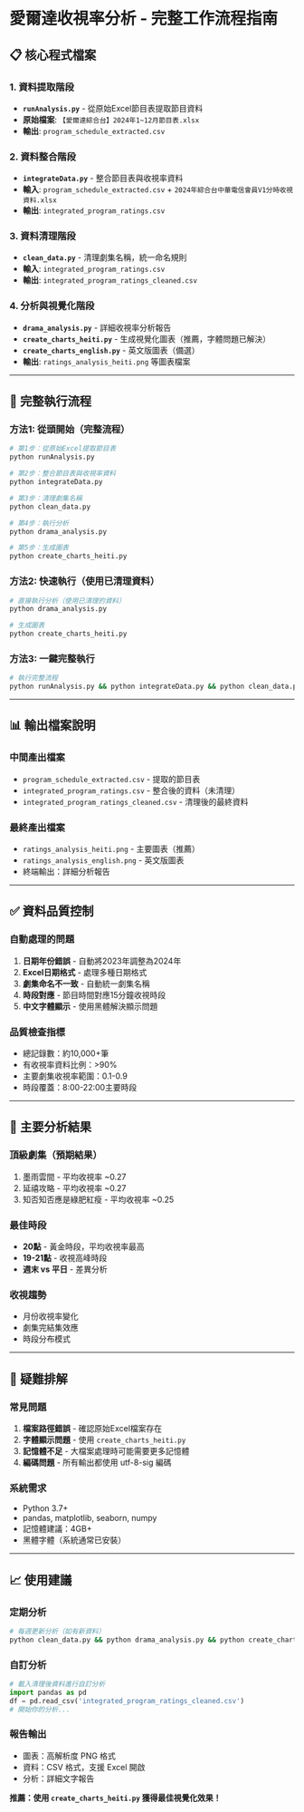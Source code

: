 # 愛爾達收視率分析 - 完整工作流程指南

## 📋 核心程式檔案

### 1. 資料提取階段
- **`runAnalysis.py`** - 從原始Excel節目表提取節目資料
- **原始檔案**: `【愛爾達綜合台】2024年1~12月節目表.xlsx`
- **輸出**: `program_schedule_extracted.csv`

### 2. 資料整合階段  
- **`integrateData.py`** - 整合節目表與收視率資料
- **輸入**: `program_schedule_extracted.csv` + `2024年綜合台中華電信會員V1分時收視資料.xlsx`
- **輸出**: `integrated_program_ratings.csv`

### 3. 資料清理階段
- **`clean_data.py`** - 清理劇集名稱，統一命名規則
- **輸入**: `integrated_program_ratings.csv`
- **輸出**: `integrated_program_ratings_cleaned.csv`

### 4. 分析與視覺化階段
- **`drama_analysis.py`** - 詳細收視率分析報告
- **`create_charts_heiti.py`** - 生成視覺化圖表（推薦，字體問題已解決）
- **`create_charts_english.py`** - 英文版圖表（備選）
- **輸出**: `ratings_analysis_heiti.png` 等圖表檔案

---

## 🚀 完整執行流程

### 方法1: 從頭開始（完整流程）

```bash
# 第1步：從原始Excel提取節目表
python runAnalysis.py

# 第2步：整合節目表與收視率資料
python integrateData.py

# 第3步：清理劇集名稱
python clean_data.py

# 第4步：執行分析
python drama_analysis.py

# 第5步：生成圖表
python create_charts_heiti.py
```

### 方法2: 快速執行（使用已清理資料）

```bash
# 直接執行分析（使用已清理的資料）
python drama_analysis.py

# 生成圖表
python create_charts_heiti.py
```

### 方法3: 一鍵完整執行

```bash
# 執行完整流程
python runAnalysis.py && python integrateData.py && python clean_data.py && python drama_analysis.py && python create_charts_heiti.py
```

---

## 📊 輸出檔案說明

### 中間產出檔案
- `program_schedule_extracted.csv` - 提取的節目表
- `integrated_program_ratings.csv` - 整合後的資料（未清理）
- `integrated_program_ratings_cleaned.csv` - 清理後的最終資料

### 最終產出檔案
- `ratings_analysis_heiti.png` - 主要圖表（推薦）
- `ratings_analysis_english.png` - 英文版圖表
- 終端輸出：詳細分析報告

---

## ✅ 資料品質控制

### 自動處理的問題
1. **日期年份錯誤** - 自動將2023年調整為2024年
2. **Excel日期格式** - 處理多種日期格式
3. **劇集命名不一致** - 自動統一劇集名稱
4. **時段對應** - 節目時間對應15分鐘收視時段
5. **中文字體顯示** - 使用黑體解決顯示問題

### 品質檢查指標
- 總記錄數：約10,000+筆
- 有收視率資料比例：>90%
- 主要劇集收視率範圍：0.1-0.9
- 時段覆蓋：8:00-22:00主要時段

---

## 🎯 主要分析結果

### 頂級劇集（預期結果）
1. 墨雨雲間 - 平均收視率 ~0.27
2. 延禧攻略 - 平均收視率 ~0.27  
3. 知否知否應是綠肥紅瘦 - 平均收視率 ~0.25

### 最佳時段
- **20點** - 黃金時段，平均收視率最高
- **19-21點** - 收視高峰時段
- **週末 vs 平日** - 差異分析

### 收視趨勢
- 月份收視率變化
- 劇集完結集效應
- 時段分布模式

---

## 🔧 疑難排解

### 常見問題
1. **檔案路徑錯誤** - 確認原始Excel檔案存在
2. **字體顯示問題** - 使用 `create_charts_heiti.py`
3. **記憶體不足** - 大檔案處理時可能需要更多記憶體
4. **編碼問題** - 所有輸出都使用 utf-8-sig 編碼

### 系統需求
- Python 3.7+
- pandas, matplotlib, seaborn, numpy
- 記憶體建議：4GB+
- 黑體字體（系統通常已安裝）

---

## 📈 使用建議

### 定期分析
```bash
# 每週更新分析（如有新資料）
python clean_data.py && python drama_analysis.py && python create_charts_heiti.py
```

### 自訂分析
```python
# 載入清理後資料進行自訂分析
import pandas as pd
df = pd.read_csv('integrated_program_ratings_cleaned.csv')
# 開始你的分析...
```

### 報告輸出
- 圖表：高解析度 PNG 格式
- 資料：CSV 格式，支援 Excel 開啟
- 分析：詳細文字報告

**推薦：使用 `create_charts_heiti.py` 獲得最佳視覺化效果！**
